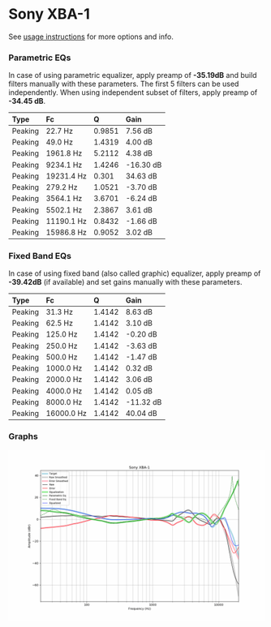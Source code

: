 # Sony XBA-1
See [usage instructions](https://github.com/jaakkopasanen/AutoEq#usage) for more options and info.

### Parametric EQs
In case of using parametric equalizer, apply preamp of **-35.19dB** and build filters manually
with these parameters. The first 5 filters can be used independently.
When using independent subset of filters, apply preamp of **-34.45 dB**.

| Type    | Fc         |      Q | Gain      |
|:--------|:-----------|:-------|:----------|
| Peaking | 22.7 Hz    | 0.9851 | 7.56 dB   |
| Peaking | 49.0 Hz    | 1.4319 | 4.00 dB   |
| Peaking | 1961.8 Hz  | 5.2112 | 4.38 dB   |
| Peaking | 9234.1 Hz  | 1.4246 | -16.30 dB |
| Peaking | 19231.4 Hz | 0.301  | 34.63 dB  |
| Peaking | 279.2 Hz   | 1.0521 | -3.70 dB  |
| Peaking | 3564.1 Hz  | 3.6701 | -6.24 dB  |
| Peaking | 5502.1 Hz  | 2.3867 | 3.61 dB   |
| Peaking | 11190.1 Hz | 0.8432 | -1.66 dB  |
| Peaking | 15986.8 Hz | 0.9052 | 3.02 dB   |

### Fixed Band EQs
In case of using fixed band (also called graphic) equalizer, apply preamp of **-39.42dB**
(if available) and set gains manually with these parameters.

| Type    | Fc         |      Q | Gain      |
|:--------|:-----------|:-------|:----------|
| Peaking | 31.3 Hz    | 1.4142 | 8.63 dB   |
| Peaking | 62.5 Hz    | 1.4142 | 3.10 dB   |
| Peaking | 125.0 Hz   | 1.4142 | -0.20 dB  |
| Peaking | 250.0 Hz   | 1.4142 | -3.63 dB  |
| Peaking | 500.0 Hz   | 1.4142 | -1.47 dB  |
| Peaking | 1000.0 Hz  | 1.4142 | 0.32 dB   |
| Peaking | 2000.0 Hz  | 1.4142 | 3.06 dB   |
| Peaking | 4000.0 Hz  | 1.4142 | 0.05 dB   |
| Peaking | 8000.0 Hz  | 1.4142 | -11.32 dB |
| Peaking | 16000.0 Hz | 1.4142 | 40.04 dB  |

### Graphs
![](./Sony%20XBA-1.png)
